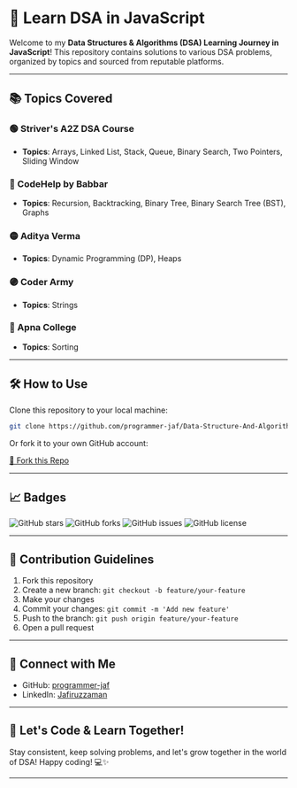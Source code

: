 # 🚀 Learn DSA in JavaScript

Welcome to my **Data Structures & Algorithms (DSA) Learning Journey in JavaScript**!
This repository contains solutions to various DSA problems, organized by topics and sourced from reputable platforms.

---

## 📚 Topics Covered

### 🟢 Striver's A2Z DSA Course

* **Topics**: Arrays, Linked List, Stack, Queue, Binary Search, Two Pointers, Sliding Window

### 🔵 CodeHelp by Babbar

* **Topics**: Recursion, Backtracking, Binary Tree, Binary Search Tree (BST), Graphs

### 🟡 Aditya Verma

* **Topics**: Dynamic Programming (DP), Heaps

### 🟣 Coder Army

* **Topics**: Strings

### 🔴 Apna College

* **Topics**: Sorting

---

## 🛠️ How to Use

Clone this repository to your local machine:

```bash
git clone https://github.com/programmer-jaf/Data-Structure-And-Algorithm-In-JavaScript
```

Or fork it to your own GitHub account:

[🔗 Fork this Repo](https://github.com/programmer-jaf/Data-Structure-And-Algorithm-In-JavaScript)

---

## 📈 Badges

![GitHub stars](https://img.shields.io/github/stars/programmer-jaf/learn-dsa-js?style=social)
![GitHub forks](https://img.shields.io/github/forks/programmer-jaf/learn-dsa-js?style=social)
![GitHub issues](https://img.shields.io/github/issues/programmer-jaf/learn-dsa-js)
![GitHub license](https://img.shields.io/github/license/programmer-jaf/learn-dsa-js)

---

## 🧭 Contribution Guidelines

1. Fork this repository
2. Create a new branch: `git checkout -b feature/your-feature`
3. Make your changes
4. Commit your changes: `git commit -m 'Add new feature'`
5. Push to the branch: `git push origin feature/your-feature`
6. Open a pull request

---

## 📣 Connect with Me

* GitHub: [programmer-jaf](https://github.com/programmer-jaf)
* LinkedIn: [Jafiruzzaman](https://www.linkedin.com/in/jafiruzzaman/)

---

## 🎯 Let's Code & Learn Together!

Stay consistent, keep solving problems, and let's grow together in the world of DSA! Happy coding! 💻✨

---
